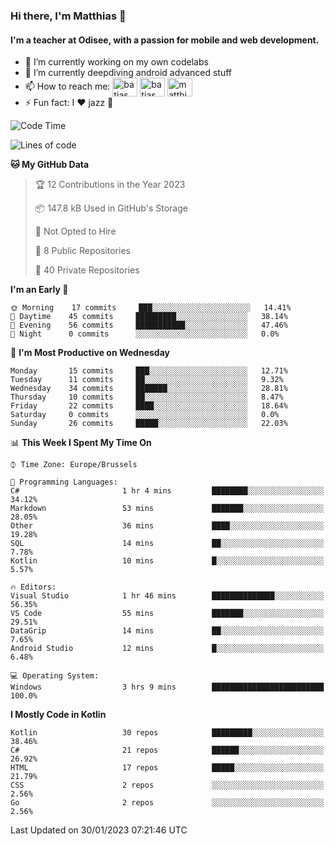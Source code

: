 ### Hi there, I'm Matthias 👋

#### I'm a teacher at Odisee, with a passion for mobile and web development.

- 🔭 I’m currently working on my own codelabs
- 🌱 I’m currently deepdiving android advanced stuff
- 📫 How to reach me: <a href="https://dev.to/batjas" target="_blank"><img align="center" src="https://raw.githubusercontent.com/rahuldkjain/github-profile-readme-generator/master/src/images/icons/Social/devto.svg" alt="batjas" height="30" width="40" /></a>
<a href="https://twitter.com/batjas" target="_blank"><img align="center" src="https://raw.githubusercontent.com/rahuldkjain/github-profile-readme-generator/master/src/images/icons/Social/twitter.svg" alt="batjas" height="30" width="40" /></a>
<a href="https://linkedin.com/in/matthiasdruwé" target="_blank"><img align="center" src="https://raw.githubusercontent.com/rahuldkjain/github-profile-readme-generator/master/src/images/icons/Social/linked-in-alt.svg" alt="matthiasdruwé" height="30" width="40" /></a>
- ⚡ Fun fact: I ❤ jazz 🎷


<!--START_SECTION:waka-->
![Code Time](http://img.shields.io/badge/Code%20Time-636%20hrs%2038%20mins-blue)

![Lines of code](https://img.shields.io/badge/From%20Hello%20World%20I%27ve%20Written-220%20Thousand%20lines%20of%20code-blue)

**🐱 My GitHub Data** 

> 🏆 12 Contributions in the Year 2023
 > 
> 📦 147.8 kB Used in GitHub's Storage 
 > 
> 🚫 Not Opted to Hire
 > 
> 📜 8 Public Repositories 
 > 
> 🔑 40 Private Repositories  
 > 
**I'm an Early 🐤** 

```text
🌞 Morning    17 commits     ███░░░░░░░░░░░░░░░░░░░░░░   14.41% 
🌆 Daytime    45 commits     █████████░░░░░░░░░░░░░░░░   38.14% 
🌃 Evening    56 commits     ███████████░░░░░░░░░░░░░░   47.46% 
🌙 Night      0 commits      ░░░░░░░░░░░░░░░░░░░░░░░░░   0.0%

```
📅 **I'm Most Productive on Wednesday** 

```text
Monday       15 commits     ███░░░░░░░░░░░░░░░░░░░░░░   12.71% 
Tuesday      11 commits     ██░░░░░░░░░░░░░░░░░░░░░░░   9.32% 
Wednesday    34 commits     ███████░░░░░░░░░░░░░░░░░░   28.81% 
Thursday     10 commits     ██░░░░░░░░░░░░░░░░░░░░░░░   8.47% 
Friday       22 commits     ████░░░░░░░░░░░░░░░░░░░░░   18.64% 
Saturday     0 commits      ░░░░░░░░░░░░░░░░░░░░░░░░░   0.0% 
Sunday       26 commits     █████░░░░░░░░░░░░░░░░░░░░   22.03%

```


📊 **This Week I Spent My Time On** 

```text
⌚︎ Time Zone: Europe/Brussels

💬 Programming Languages: 
C#                       1 hr 4 mins         ████████░░░░░░░░░░░░░░░░░   34.12% 
Markdown                 53 mins             ███████░░░░░░░░░░░░░░░░░░   28.05% 
Other                    36 mins             ████░░░░░░░░░░░░░░░░░░░░░   19.28% 
SQL                      14 mins             ██░░░░░░░░░░░░░░░░░░░░░░░   7.78% 
Kotlin                   10 mins             █░░░░░░░░░░░░░░░░░░░░░░░░   5.57%

🔥 Editors: 
Visual Studio            1 hr 46 mins        ██████████████░░░░░░░░░░░   56.35% 
VS Code                  55 mins             ███████░░░░░░░░░░░░░░░░░░   29.51% 
DataGrip                 14 mins             ██░░░░░░░░░░░░░░░░░░░░░░░   7.65% 
Android Studio           12 mins             █░░░░░░░░░░░░░░░░░░░░░░░░   6.48%

💻 Operating System: 
Windows                  3 hrs 9 mins        █████████████████████████   100.0%

```

**I Mostly Code in Kotlin** 

```text
Kotlin                   30 repos            █████████░░░░░░░░░░░░░░░░   38.46% 
C#                       21 repos            ██████░░░░░░░░░░░░░░░░░░░   26.92% 
HTML                     17 repos            █████░░░░░░░░░░░░░░░░░░░░   21.79% 
CSS                      2 repos             ░░░░░░░░░░░░░░░░░░░░░░░░░   2.56% 
Go                       2 repos             ░░░░░░░░░░░░░░░░░░░░░░░░░   2.56%

```



 Last Updated on 30/01/2023 07:21:46 UTC
<!--END_SECTION:waka-->
